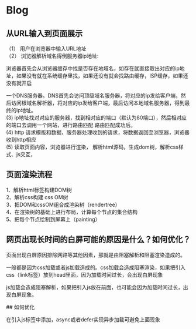 # Blog
## 从URL输入到页面展示
<div>（1） 用户在浏览器中输入URL地址</div>
<div>（2） 浏览器解析域名得倒服务器ip地址:</p>
浏览器首先会从浏览器缓存中找是否存在地域名，如存在就直接取出对应的ip地址，如果没有就在系统缓存里找，如果还没有就会找路由缓存，ISP缓存，如果还没有就开启</p>
一个DNS服务器。DNS首先会访问顶级域名服务器，将对应的ip发给客户端，然后访问根域名解析器，将对应的ip发给客户端，最后访问本地域名服务器，得到最终的ip地址。
</di>
<div>(3) ip地址找对对应的服务器，找到相对应的端口（默认为80端口），然后相对应的端口去调用一个网站，进行路由匹配 路由匹配成功后。</div>
<div>(4) http 请求模版和数据，服务器处理收到的请求，将数据返回至浏览器，浏览器收到http相应</div>
<div>(5) 读取页面内容，浏览器进行渲染， 解析html源码，生成dom树，解析css样式、js交互，<div>
 

## 页面渲染流程
 <div>1、解析html标签构建DOM树</div>
 <div>2、解析css构建 css OM树</div>
 <div>3、把DOM和cssOM组合成渲染树（rendertree）</div>
 <div>4、在渲染树的基础上进行布局，计算每个节点的集合结构</div>
 <div>5、把每个节点绘制到屏幕上（painting）</div>
  
## 网页出现长时间的白屏可能的原因是什么？如何优化？
 <div>页面出现白屏原因排除网路等其他因素，那就是由阻塞解析和阻塞渲染造成的。
  <p>一般都是因为css加载或者js加载造成的。css加载会造成阻塞渲染，如果把引入css（link标签）放到head里面，因为加载时间过长，会出现白屏现象</p>
  <p>js加载会造成阻塞解析，如果把引入js放在前面，也可能会因为加载时间过长，出现白屏现象。</p>
## 如何优化
  <p>在引入js标签中添加，async或者defer实现异步加载可避免上面现象</p>
 </div>
